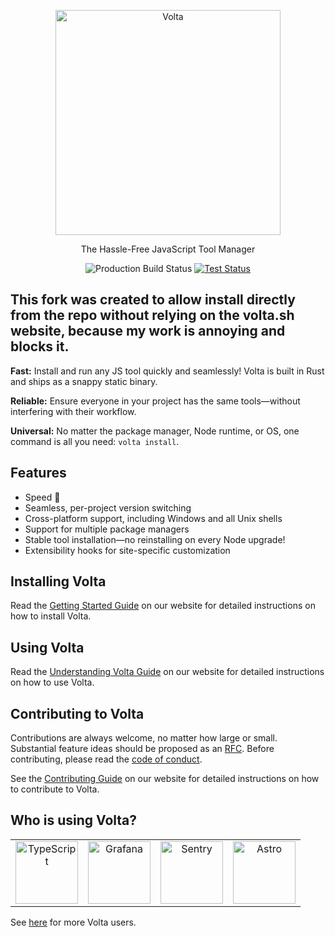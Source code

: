 <p align="center">
  <a href="https://www.volta.sh/">
    <img alt="Volta" src="./volta.png?raw=true" width="360">
  </a>
</p>

<p align="center">
  The Hassle-Free JavaScript Tool Manager
</p>

<p align="center">
  <img alt="Production Build Status" src="https://github.com/volta-cli/volta/workflows/Production/badge.svg" />
  <a href="https://github.com/volta-cli/volta/actions?query=workflow%3ATest">
    <img alt="Test Status" src="https://github.com/volta-cli/volta/workflows/Test/badge.svg" />
  </a>
</p>

## This fork was created to allow install directly from the repo without relying on the volta.sh website, because my work is annoying and blocks it.

**Fast:** Install and run any JS tool quickly and seamlessly! Volta is built in Rust and ships as a snappy static binary.

**Reliable:** Ensure everyone in your project has the same tools—without interfering with their workflow.

**Universal:** No matter the package manager, Node runtime, or OS, one command is all you need: `volta install`.

## Features

-   Speed 🚀
-   Seamless, per-project version switching
-   Cross-platform support, including Windows and all Unix shells
-   Support for multiple package managers
-   Stable tool installation—no reinstalling on every Node upgrade!
-   Extensibility hooks for site-specific customization

## Installing Volta

Read the [Getting Started Guide](https://docs.volta.sh/guide/getting-started) on our website for detailed instructions on how to install Volta.

## Using Volta

Read the [Understanding Volta Guide](https://docs.volta.sh/guide/understanding) on our website for detailed instructions on how to use Volta.

## Contributing to Volta

Contributions are always welcome, no matter how large or small. Substantial feature ideas should be proposed as an [RFC](https://github.com/volta-cli/rfcs). Before contributing, please read the [code of conduct](CODE_OF_CONDUCT.md).

See the [Contributing Guide](https://docs.volta.sh/contributing/) on our website for detailed instructions on how to contribute to Volta.

## Who is using Volta?

<table>
  <tbody>
    <tr>
      <td align="center">
        <a href="https://github.com/microsoft/TypeScript" target="_blank">
          <img src="https://pbs.twimg.com/profile_images/1290672565690695681/0G4bie6b_400x400.jpg" alt="TypeScript" width="100" height="100">
        </a>
      </td>
      <td align="center">
        <a href="https://github.com/grafana/grafana" target="_blank">
          <img src="https://avatars.githubusercontent.com/u/7195757?s=100" alt="Grafana" width="100" height="100">
        </a>
      </td>
      <td align="center">
        <a href="https://github.com/getsentry/sentry-javascript" target="_blank">
          <img src="https://avatars.githubusercontent.com/u/1396951?s=100" alt="Sentry" width="100" height="100">
        </a>
      </td>
      <td align="center">
        <a href="https://github.com/withastro/astro" target="_blank">
          <img src="https://avatars.githubusercontent.com/u/44914786?s=100" alt="Astro" width="100" height="100">
        </a>
      </td>
    </tr>
  </tbody>
</table>

See [here](https://sourcegraph.com/search?q=context:global+%22volta%22+file:package.json&patternType=literal) for more Volta users.
